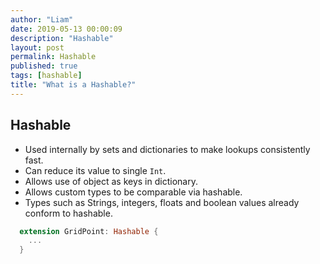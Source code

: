 ```yaml
---
author: "Liam"
date: 2019-05-13 00:00:09
description: "Hashable"
layout: post
permalink: Hashable
published: true
tags: [hashable]
title: "What is a Hashable?"
---
```


## Hashable

- Used internally by sets and dictionaries to make lookups consistently fast.
- Can reduce its value to single `Int`.
- Allows use of object as keys in dictionary.
- Allows custom types to be comparable via hashable.
- Types such as Strings, integers, floats and boolean values already conform to hashable.

```swift
  extension GridPoint: Hashable {
    ...
  }
```
